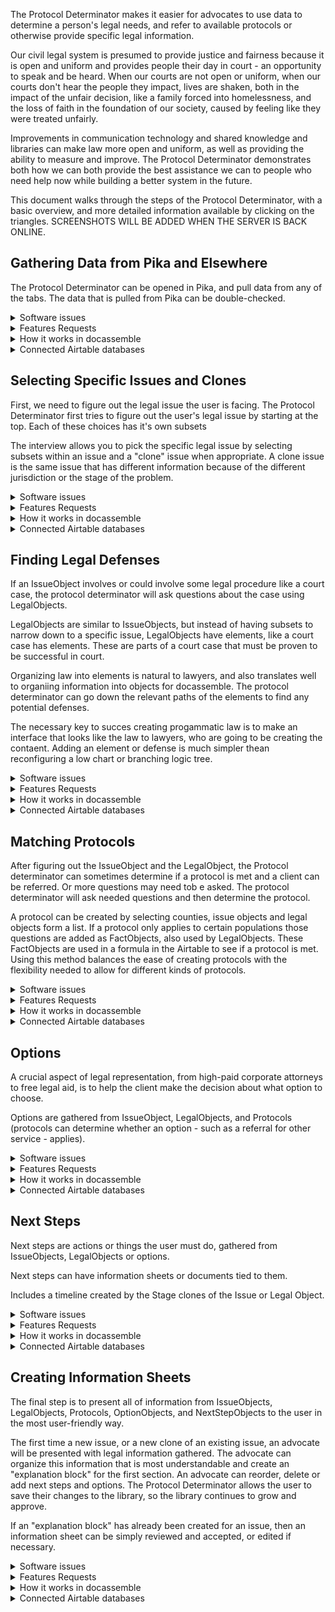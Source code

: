 The Protocol Determinator makes it easier for advocates to use data to determine a person's legal needs, and refer to available protocols or otherwise provide specific legal information.  

Our civil legal system is presumed to provide justice and fairness because it is open and uniform and provides people their day in court - an opportunity to speak and be heard.  When our courts are not open or uniform, when our courts don't hear the people they impact, lives are shaken, both in the impact of the unfair decision, like a family forced into homelessness, and the loss of faith in the foundation of our society, caused by feeling like they were treated unfairly.

Improvements in communication technology and shared knowledge and libraries can make law more open and uniform, as well as providing the ability to measure and improve.  The Protocol Determinator demonstrates both how we can both provide the best assistance we can to people who need help now while building a better system in the future.

This document walks through the steps of the Protocol Determinator, with a basic overview, and more detailed information available by clicking on the triangles.
  SCREENSHOTS WILL BE ADDED WHEN THE SERVER IS BACK ONLINE.

## Gathering Data from Pika and Elsewhere

The Protocol Determinator can be opened in Pika, and pull data from any of the tabs.  The data that is pulled from Pika can be double-checked.

<details>
	<summary>Software issues</summary>
	
###### Software issues
1. Get data from related parties to the case
2. Add in explanation about 1 and 0 as True and False
</details>

<details>
	<summary>Features Requests</summary>
	
###### Features Requests
1. Pull in data from other sources
   * Court dockets
   * Property lists
1. Add tab for protocol determinator
	   
</details>

<details>
	<summary>How it works in docassemble</summary>
	
<br>	
docassemble uses a javascript function to put data from Pika into the fields of a docassemble interview.  Hitting the button at the bottom of the screen brings the data into the docassemble interview.

    ---
    question: Pika Field import
    fields:
      - Address: address
        required: false
      - Case Zip Code: case_zip_code
        required: false
      - Case County: countyAC
        required: false
      - Date Intake Completed: date_intake_completed
        required: false
        datatype: date
      - Hearing Date: hearing_date
        required: false
      - Client Age: client_age
        required: false
        datatype: integer
      - Domestic Violence: domestic_violence
        required: false
      - Sexual Assault: sexual_assault
        required: false
      - Stalking: stalking
        required: false
      - Opposing Party: opposing_party
        required: false
      - Calculated Poverty Rate from Assets Screen: calc_poverty
        required: false
        datatype: number
      - Adjusted Poverty Rate from Liabilities Screen: adj_poverty
        required: false
        datatype: number
      - Minor Children: minor_children
        required: false
        datatype: integer
      - Is applicant receiving any public benefits?: public_benefits
        required: false
      - Problem Code: problem_code
        required: false
      - Special Problem Code: special_problem_code
        required: false
      - Case Number: number
        required: false
    continue button field: pikagathered
    script: |
      <script>
      // address
      document.getElementById('YWRkcmVzcw').value = pika_js["client_address"];
      // Client age
      document.getElementById('Y2xpZW50X2FnZQ').value = pika_js["client_age"];
      // Hearing Date
      document.getElementById('aGVhcmluZ19kYXRl').value = pika_js["date_hearing"];
      // Number
      document.getElementById('bnVtYmVy').value = pika_js["number"];
      // Case County
      document.getElementById('Y291bnR5QUM').value = pika_js["county"];
      // Domestic Violence
      document.getElementById('ZG9tZXN0aWNfdmlvbGVuY2U').value = pika_js["dom_abuse"];
      // Sexual Assault
      document.getElementById('c2V4dWFsX2Fzc2F1bHQ').value = pika_js["sex_assault"];
      // Stalking
      document.getElementById('c3RhbGtpbmc').value = pika_js["stalking"];
      // Date Intake Completed
      document.getElementById('ZGF0ZV9pbnRha2VfY29tcGxldGVk').value = pika_js["completed_date"];
      // Case Zip Code
      document.getElementById('Y2FzZV96aXBfY29kZQ').value = pika_js["case_zip"];
      // Calculated Poverty Rate from Assets Screen
      document.getElementById('Y2FsY19wb3ZlcnR5').value = pika_js["poverty"];
      // Adjusted Poverty Rate from Liabilities Screen
      document.getElementById('YWRqX3BvdmVydHk').value = pika_js["recalc_poverty"];
      // Minor Children
      document.getElementById('bWlub3JfY2hpbGRyZW4').value = pika_js["children"];
      // Is applicant receiving any public benefits?
      document.getElementById('cHVibGljX2JlbmVmaXRz').value = pika_js["public_benefits_recipient"];
      // Problem Code
      document.getElementById('cHJvYmxlbV9jb2Rl').value = pika_js["problem"];
      // Special Problem Code
      document.getElementById('c3BlY2lhbF9wcm9ibGVtX2NvZGU').value = pika_js["sp_problem"];

This section also contains a script to workaround our version of Pika's limitations on the width of the interview.

      //this section un-squishes the docassemble interview when embedded in a Pika tab
      // div with dabody class - remove col, add container-fluid
      $(".dabody").removeClass("col");
      $(".dabody").addClass("container-fluid");

      // class span8, replace with container-fluid
      $(".span8").addClass("container-fluid");
      $(".span8").removeClass("span8");

      // id page_content, change container to container-fluid
      $('#page_content').addClass("container-fluid");
      $('#page_content').removeClass("container");
       </script>

    ---

</details>

<details>
	<summary>Connected Airtable databases</summary>
	
<br>	
This section is not directly connected to Airtable, but the Pika variables collected here are listed in the 

[facts table of the Legal Objects Library](https://airtable.com/shromaQ1J1QXNO5n2) .	
    
    
</details>

## Selecting Specific Issues and Clones

First, we need to figure out the legal issue the user is facing.  The Protocol Determinator first tries to figure out the user's legal issue by starting at the top.  Each of these choices has it's own subsets

The interview allows you to pick the specific legal issue by selecting subsets within an issue and a "clone" issue when appropriate.  A clone issue is the same issue that has different information because of the different jurisdiction or the stage of the problem.

<details>
	<summary>Software issues</summary>
	
###### Software issues
1. Get issue collection using complete_attributes working
	
</details>

<details>
	<summary>Features Requests</summary>
	
###### Features Requests
1. Most common
2. Machine learning - guess issue using Suffolk API
	   
</details>

<details>
	<summary>How it works in docassemble</summary>
	
<br>	
When there is a reference to app.issues (which there is numerous places in the interview - in protocol matching, in the information sheet, when adding "next steps" and "options"), docassemble looks to define app.issues.  It first needs to define app.issues.there_are_any to know if it needs to start adding issues.

	---
	code: |
	  app.issues.there_are_any = True
	---

Since app.issues.there_are_any is true, docassemble looks to add an IssueObject, which is a subclass of DAObject.  When app.issues was defined, complete_attributes was set to complete, which means we can include a code block that defines app.issues[i].complete after listing attributes that need to be defined for each object.

	---
	code: |
	  app.issues[i].a_id
	  app.issues[i].no_more_preclones
	  app.issues[i].question_code_needed
	  app.issues[i].complete = True
	---


The first issue - the "Top" issue - is added automatically.  This is the issue object for all types of legal objects, with subsets like "Housing", "Family".  We can add the 'Top' issue by using the issue2aid dictionary in the LegalObjectsLibrary_dictionary.yml.

	---
	code: |
	  app.issues[0].a_id = issues2aid['Top']
	---
	

	---
	question:
	  - Pick:  app
	---
	question: ${ app.issues.complete_elements().last().title }
	fields:
	  - Pick any applicable subset: app.issues[i].a_id
    code: app.issues.complete_elements().last().question_code
	under:
	comment: |
	  This question sets the .a_id attribute for a new issue, which is the first attribute sought when adding a new IssueObject.  The question uses the .subsets attribute of the last IssueObject (a list of Airtable ids of IssueObjects)
	  The question also lets the user choose "None" or "Other".  Choosing "Other" will require the user to name the other IssueObject.
	  Users can also edit the current IssueObject,
	---
	code: |
	  if app.issues[i].a_id == "None":
    app.issues[i].question_code_needed = False
    app.issues[i].no_more_preclones = True
	  elif x.a_id == "Other":
    app.issues[i].new_object_added
	  else:
    app.issues[i].get_issue_from_aid()
	---
	code: |
	  app.issues[i].question_code = list()
	  for issue_id in api.issues[i].subsets:
    tempdict = dict()
    tempdict[issue_id] = aid2issues[issue_id]
    app.issues[i].question_code.append(tempdict)
	  app.issues[i].question_code.append({"None":"None"})
	  app.issues[i].question_code.append({"Other":"Other"})
	---
	---
	question:
	continue button field: x.new_object_added
	---
	code: |
	  number_of_preclones = len(app.issues[i].preclones)
	  if number_of_preclones == 0:
    app.issues[i].no_more_preclones = True
	  else:
    app.issues[i].clone_from_aid(clone_aid+
    reconsider('number_of_preclones')
	---
	question:
	fields:
	  - Attached, existing or new clone: app.issues[i].new_clone
    
	  - Attached clone: app.issues[i].clone_aid
	  - Existing clone: app.issues[i].existing_clone
	  - New clone:
	comment: |
	  
	---
	if: app.issues[i].existing_clone
	code: |
	  update_clone_list
	  create_new_clone
	  
	  

</details>

<details>
	<summary>Connected Airtable databases</summary>
	
<br>	
Issue Objects are in the LegalObjectLibrary base in the issues tab. [Here is a viewy]().

Issues also use the tables for the types of clones
* [TypeOfHousing](https://airtable.com/shr034KsfEoIz3Mzs)
* [Stage](https://airtable.com/shrcG2ZJXlyahXdgA)
* [Jursidiction](https://airtable.com/shr8WGEnZJRyqpZzv)

    
</details>


## Finding Legal Defenses

If an IssueObject involves or could involve some legal procedure like a court case, the protocol determinator will ask questions about the case using LegalObjects.

LegalObjects are similar to IssueObjects, but instead of having subsets to narrow down to a specific issue, LegalObjects have elements, like a court case has elements.  These are parts of a court case that must be proven to be successful in court.

Organizing law into elements is natural to lawyers, and also translates well to organiing information into objects for docassemble.  The protocol determinator can go down the relevant paths of the elements to find any potential defenses.

The necessary key to succes creating progammatic law is to make an interface that looks like the law to lawyers, who are going to be creating the contaent.  Adding an element or defense is much simpler thean reconfiguring a low chart or branching logic tree.

<details>
	<summary>Software issues</summary>
	
###### Software issues
1. Subsidized and manufactured housing need fixed and tested
</details>

<details>
	<summary>Features Requests</summary>
	
###### Features Requests
1. Legal objects need to have the ability to include only certain elements depending on the answer to a question.  LegalObjects can have a condition and only be added if that condition is true.  So for Corporate Plaintiff would have as a factObject whether the Plaintiff was a fictitious name.  Each of the elements of Corporate Plaintiff should only be added as a legal element if the Plaintiff is a fictitious name.  The Grounds legalObject has a factObject what the stated grounds in the complaint.  Each of the elements can have a condition that only adds the elements for their case - the Nonpayment LegalObject will have a condition 
	   
</details>

<details>
	<summary>How it works in docassemble</summary>
	
<br>	
The app.legal_objects DAList is first populated by any Legal Objects associated with an IssueObject that was selected.

	code: |
	  for issue in app.issues:
		if hasattr(issue,'legalObjects'):
		  for legOb in issue.legalObjects:
		    app.legal_objects.append(legob_from_a_id(legOb))
	  app.legal_objects.gathered = True
	comment: |
	  Adds LegalObjects to issues
	---
	
This section defines app.legal_objects[i].legal_elements by looping through the .elementslist attribute, which is list of Airtable ids of other legal objects.  For each id in the list, a function is called to get information from the airtable for the legal object.  

	---
	generic object: LegalObject
	sets: x.legal_elements
	code: |
	  x.initializeAttribute('legal_elements',LegalObjectList.using(object_type=LegalObject, auto_gather = False))
	  for atid in x.elementslist:
		tempobject = legob_from_a_id(atid)
		if tempobject.active:
		  x.legal_elements.append(tempobject,set_instance_name=True)
	  x.legal_elements.gathered = True
	---
From protocoldeterminator.py:

	def legob_from_a_id(a_id):
		tempobject = LegalObject()
		table_name = 'legalObjects'
		required_fields = []
		optional_fields = ['name','label','description','parent','question','explanation','elementsquestion','questioninlist','default','note','image','help','link','explanationbottom','explanationifmet','explanationifnotmet','title','law','conclusion','strength','defensename']
		else_none_fields = ['facts_elements_interaction']
		else_empty_fields = ['pleadingsection']
		else_false_fields = ['active']
		else_attribute_fields = []
		clones_list = ['Jurisdiction','TypeOfHousing','Stage']
		api_key=get_config('airtable api key')
		api_response = Airtable(base_key, table_name, api_key)
		api = api_response.get(a_id)
		tempobject.a_id = api['id']
		if 'field' in api['fields']:
			tempobject.field = api['fields']['field']
			tempobject.instanceName == api['fields']['field']
		if 'datatype' in api['fields']:
			tempobject.datatype = api['fields']['datatype']
		else:
			tempobject.datatype = 'yesnowide'
		if 'elements' in api['fields']:
			tempobject.elementslist = api['fields']['elements']
		if 'facts' in api['fields']:
			tempobject.factslist = api['fields']['facts']
			tempobject.initializeAttribute('facts', FactObjectList)
			if 'follabel' in api['fields']:
				tempobject.facts.label = api['fields']['follabel']
			if 'fact_formula' in api['fields']:
				tempobject.facts.fact_formula = api['fields']['fact_formula']
			if 'folhtml' in api['fields']:
				tempobject.facts.html = api['fields']['folhtml']
			if 'folhtmllink' in api['fields']:
				tempobject.facts.htmllink = api['fields']['folhtmllink']
			if 'folhtmltext' in api['fields']:
				tempobject.facts.htmltext = api['fields']['folhtmltext']
			if 'folexplanation' in api['fields']:
				tempobject.facts.explanation = api['fields']['folexplanation']
			if 'folquestion' in api['fields']:
				tempobject.facts.question = api['fields']['folquestion']
		for field_name in clones_list:
			clones_string = "clones_" + field_name
			if clones_string in api['fields']:
				tempobject.initializeAttribute('clones', DADict.using(auto_gather=False,gathered=True))
				tempobject.clones[field_name] = api['fields'][clones_string]
		for field_name in clones_list:
			cloned_string = "cloned_" + field_name
			if cloned_string in api['fields']:
				tempobject.initializeAttribute('cloned', DADict.using(auto_gather=False,gathered=True))
				tempobject.cloned[field_name] = api['fields'][clones_string]

This sections also has the standard code for the different types of fields(i.e. required, optional, else_none...) but it isn't included here.


This section is necessary for Eviction Reporter defense explanation screen.
	---
	code: |
	  if not defined('used_defenses'):
		used_defenses = list()
	---

The interview determines whether LegalObjects are "met", meaning that the LegalObject is True if it helps the Plaintiff win the type of case associated with the top-level LegalObject.

First, it is checked whether there are any clones of the LegalObject.  A clone is the same legal issue with different rules because of a different jurisdiction or type of housing.

Next, it checks whether "facts", which is a list of FactObjects, is "met".  It checks this by prompting a FactObject question, and then using the response in a formula, as described in that block.

Facts are checked first for two reasons.  First, if a LegalObject has both FactObjects and other LegalObjects as elements, it means that each of the element LegalObjects require that FactObject to be a certain answer.  For example, the Corporate Plaintiff has a FactObject about whether the Plaintiff is a corporation.  If the Plaintiff is not a corporation, then the "facts" is met, and the LegalObjects shouldn't be checked.  Right now, it doesn't work this way - if the facts.ismet = False, then the legalObject is false, and it won't need to ask the other questions.  (What about the situation where a fact object might be cuz of a defense (defense that there is no notice) but if there is notice, then these other defenses should be checked.

Second, LegalObjects that are elements of a LegalObject with a FactObject may be conditioned on how that FactObject question is answered.  For example, Grounds has a FactObject of grounds_listed_in_complaint.  After asking what grounds are listed in the complaint, the LegalObjects are only relevant if the grounds listed.  So if the grounds is "Nonpayment", only the Nonpayment LegalObject will be relevant, and the Rule Violations are nto relevant (meaning they can be marked .ismet - .ismet includes not being relevant.)

So I have to make it so that if in Corporate Plaintiff, is_fictitious_name = False evaluates to True, and the legal objects are not needed and the legal object is not added to defense.  If is_fictitious_name = True, the fact formula evaluates to False and the legal objects are not needed.

In the case of Grounds, the fact_formula should always evaluate to False, so the legalObjects are always evaluated

In a "final" LegalObject, where there are no elements, then if there is a defense, facts.ismet should be False, and then the legalobject would be False.

	---
	generic object: LegalObject
	code: |
	  if x.more_clones == "No_More_Clones":
		if not hasattr(x, 'factslist'):
		  if x.legal_elements.ismet:
		    x.ismet = True
		  else:
		    x.ismet = False
		else:
		  if x.facts_elements_interaction == "factsANDelements":
		    if not x.facts.ismet:
		      x.ismet = x.facts.ismet
		    else:
		      if x.legal_elements.ismet:
		        x.ismet = True
		      else:
		        x.ismet = False
		  elif x.facts_elements_interaction == "factsORelements":
		    if x.facts.ismet:
		      x.ismet = True
		    else:
		      if x.legal_elements.ismet:
		        x.ismet = True
		      else:
		        x.ismet = False
		  else:
		    x.ismet = x.facts.ismet
	  else:
		reconsider('x.more_clones')
	  if defined('x.defensename') and x.ismet is not None:
		setattr(app.case,x.defensename,x.ismet)
		used_defenses.append(x.defensename)


This section determines if an legal object is "met" by seeing if each of the legal objects in the elements fields are met.  

	---
	generic object: LegalObjectList
	code: |
	  counter = 0
	  for legalobject in x:
		if legalobject.ismet or legalobject.ismet is None:
		  counter += 1
	  if counter == len(x):
		x.ismet = True
	  else:
		x.ismet = False

This section adds fact objects to a legal object from the AirTable.  I think I need to add in something to screen for active fact objects.

	---
	generic object: LegalObject
	sets: 
	  - x.facts
	code: |
	  if hasattr(x,'factslist'):
		x.facts.there_are_any = True
		for fid in x.factslist:
		  x.facts.append(fact_from_a_id(fid),set_instance_name=True)
		  if hasattr(x,'explanationifnotmet'):
		    x.facts.explanationifnotmet = x.explanationifnotmet
		x.facts.there_is_another = False
	  else:
		x.facts.there_are_any = False
	comment: |
	
The formula in the AirTable is called, which looks for the definition of the variables in the formula.  Is it even necessary to have the facts as children.  A sample fact_formula looks like this

	  def facts_are_met():
		if notice_exists and notice_attached_to_complaint:
		  return True
		else:
		  return False
		  
So are the variables in the fact_formula set, in this case "notice_exists" and "notice_attached_to_complaint".  If that is the case, then I can put things like that in the fact_formula and still just evaluate to True/False.  But what does True or False mean for something like Corporate_Plaintiff?  The LegalObject should be True if the Plaintiff is either not a corporation or if all the legal objects are met.  So the fact_formula should evaluate to True if the Plaintiff is not a corporation, and to False if

	---
	generic object: FactObjectList
	code: |
	  x.factsgathered
	  exec(x.fact_formula)
	  x.ismet = facts_are_met()
	comment: |

Facts

	---
	generic object: FactObjectList
	sets: x[0]
	question:  ${ x.label }
	subquestion: |
	  ${ x.explanation }
	  
	  ${ x.question }

	  % if hasattr(x,'html'):
	  ${ x.html }
	  % endif

	  
	fields:
	  code: x.questioncode()
	continue button field: x.factsgathered
	comment: |
	  The question for facts - the explanation are set by tables in the AirTable 

	---
	generic object: FactObjectList
	code: |
	  if defined('finish_questions'):
		x.factsgathered = True
	generic object: LegalObject
	code: |
	  if hasattr(x,'clones') and len(x.clones) > 0:
		x.clone_from_a_id(x.clone_legob, x.clone_name)
		if hasattr(x,'clones') and len(x.clones) > 0:
		  x.more_clones = "May_Be_More_Clones"
		else:
		  x.more_clones = "No_More_Clones"
	  else:
		x.more_clones = "No_More_Clones"
	comment: |
	  Checks to see if there are clones.  If there are, a LegalObject method is used to update the current LegalObject, by replacing any of the information fields when that information field is not blank in the clone object.
	  Because the object is updated, it can check clones again.  The clones field will always change, because the clone will not appear in the clones field.  So it checks to see if there are clones.  x.more_clones is called in the .ismet evaluation block, and if x.more_clones is not equal to "No_More_Clones", then x.more_clones gets reconsidered, forcing it to come back to this block.

	---
	generic object: LegalObject
	sets: x.clone_legob
	code: |
	  for key, value in x.clones.iteritems():
		x.clone_name = key
		clone_temp_list = list()
		for clone_lo_id in value:
		  clone_type_id = get_clone_type(clone_lo_id,key)
		  if clone_type_id in app.specific_factors[key]:
		    x.clone_legob = clone_lo_id
	comment: |
	  This sets a variable need for clone_from_a_id.  x.clone_legob is the Airtable id for the clone legal object.  The clones attribute of legal object is a set of Airtable ids of clones, which are also in the legal objects table.  However, to pick which clone is appropriate, the user will pick the name of the clone.  The clone legal object will be something like "Notice Public Housing", but the user should pick from a list with labels like "Public Housing".  In addition, the user may have already set "Public Housing" as a specific factor, but that will be set as a specific factor, and not as the name of that clone.  So this table checks each of the 
	  This just picks the last clone in x.clones.

	---
</details>

<details>
	<summary>Connected Airtable databases</summary>
	
<br>	
Issue Objects have a field legalObjects, which is a list of Airtable ids of rows in the legalobjects tab.

[Legal Objects are in the LegalObjectLibrary base in the legalobjects tab.](https://airtable.com/shrhdjicHfPCshTR9).	

[Legal Objects use FactObjects, which are in the facts table](https://airtable.com/shrX1kOBjQeSxcJjC)
    
    
</details>


## Matching Protocols

After figuring out the IssueObject and the LegalObject, the Protocol determinator can sometimes determine if a protocol is met and a client can be referred.  Or more questions may need tob e asked.  The protocol determinator will ask needed questions and then determine the protocol.

A protocol can be created by selecting counties, issue objects and legal objects form a list.  If a protocol only applies to certain populations those questions are added as FactObjects, also used by LegalObjects.  These FactObjects are used in a formula in the Airtable to see if a protocol is met.  Using this method balances the ease of creating protocols with the flexibility needed to allow for different kinds of protocols.

<details>
	<summary>Software issues</summary>
	
###### Software issues
1. Opposing_Parties are asked even if there is no matching zip code.
	
</details>

<details>
	<summary>Features Requests</summary>
	
###### Features Requests
1. Make a docassemble interview to input protocols
2. Automatically make referral letter if protocol determined
1. Make no-code system to create formula in docassemble interview
	   
</details>

<details>
	<summary>How it works in docassemble</summary>
	
<br>	
Protocols are inputted at the beginning

	---
	code: |
	  protocols = protocols_from_airtable()
	comment: |
	  Creates the protocol from a function.
	---
	code: |
	  list_of_clones = ['TypeOfHousing','Jurisdiction','Stage']
	  for issue in app.issues:
		if hasattr(issue,'cloned'):
		  for field_name in list_of_clones:
		    if field_name in issue.cloned:
		      app.specific_factors[field_name].add(issue.cloned[field_name])
		      app.specific_factors[field_name].gathered = True
		else:
		  if defined('issue.a_id'):
		    app.specific_factors['issues'].add(issue.a_id)
		  else:
		    app.specific_factors['issues'].add(issue.name)
		  app.specific_factors['issues'].gathered = True
	  if len(app.legal_objects) > 0:
		for legob in app.legal_objects:
		  temp_set2 = legob.nested_add()
		  for ts in temp_set2:
		    app.specific_factors['legalObjects'].add(ts)
		    app.specific_factors['legalObjects'].gathered = True
	  app.specific_factors.gathered = True
	comment: |
	  For LegalIssues, picking a "clone" means adding a new LegalIssue to the list of legalIssues, app.issues.  This issue will be a duplicate of the first one, with fields changed as needed due to the specific factor (i.e. changing advice and elements for notice defenses in public housing).  Two fields will always be different between the original legalIssue and the clone legalIssue - the name of the clone will be removed from the x.clones attribute, and the name of the type of clone will be added to x.cloned.  So if the original legalIssue's x.clones was ['TypeOfHousing','County'], then the TypeOfHousing clone's x.clones sould be ['County'].  In addition, the clone's attribute x.cloned, which is a dictionary, has a new key:value added - the key is the name of the specific factor and the value is a set of the AirTable ids for the user's input for those factors.  For example, x.cloned['TypeOfHousing'] would be a set including the AirTable id for Public Housing.  
	  This is a set because there should be levels in these categories.  There needs to be a way to pick "Subsidized Housing", "Multifamily", and "221(d)(3)".  I haven't made the question to pick multiple levels in specific factors yet.  
	  So the first section makes sure any of the factors recorded in the x.cloned attribute is transferred to the app.specific_factors dictionary, to prevent questions from being repeated.
	  The second section adds legalObjects to app.specific_factors.  Because app.legal_objects is not a set of AirTable ids or IssueObjects, a function is needed to recursively go through the legalObjects and add them to the list if ".ismet" is not True.  In addition, if ".ismet" is not True, then the same function will run on any elements that legal issue has.  I think this is done after all the legalObjects are gathered, so I don't think it matters that this ignores FactObjects.
	---
	generic object: Protocol
	code: |
	  if x.all_true() and x.qualify == 1:
		x.match = True
	  else:
		x.match = False 
	comment: |
	  This is used in .match_dict, which is like a copy of protocols, except .match_dict['HCED1a']['County'] equals either true or false, while protocols['HCED1a']['County']  would be a set of AirTable ids for records in County.  This block sets the attribute .match for the Protocol (which is .match_dict['HCED1a'] to be either true or false.  Despite protocols also using Protocol, there won't be any reason why protocol['HCED1a'].match will ever be sought.
	  Tests to see if all of the factors of a Protocol are met.  .protocols is a dictionary with keys set as the names of specific protocols, like HCED2.  The values of the dictionary are sets of factors.
	  .all_true() is a function from .legal, I believe.
	---
	generic object: SFDict
	code: |
	  x[i].sfql = get_sfql(i)
	  x[i].there_are_any = True
	comment: |
	  Uses a function to create .sfql or Specific Factors Question List.  This creates the list of dictionaries, with the key being an AirTable id for an item in the table with the name of the factor, and the value being the name of that item from the table.  get_sfql (which takes a key from the specific_factors dictionary, which is a name of a table like County or issues) also can add help: and default:, using values from the factor table.
	  I think I need to create ways to narrow down the specific factors that could be pulled up.  I think I will have to do that in the .py file.
	---
	generic object: SFDict
	code: |
	  if defined('case') and defined('case.housing_type'):
		x['TypeOfHousing'].new_item = TypeOfHousing2aid[case.housing_type]
	---
	generic object: SFDict
	code: |
	  if defined('countyAC'):
		x['County'].new_item = County2aid[countyAC]
	---
	generic object: SFDict
	question: ${ i }
	fields: 
	  - no label: x[i].new_item
		datatype: combobox
		code: x[i].sfql
	comment: |
	  This question asks the user to pick from choices of a specific factor, for example, the question "TypeOfHousing" will ask the user to pick from "Private", "Public"
	  .specific_factors is a dictionary of sets.  Each key of the dictionary is the name of a factor needed to determine if a protocol is appropriate, like "County" or "issues".  The value is a set containing AirTable ids for records in a table with the same name as the issue, so the table in the AirTable named County or issues for the earlier examples.  The .sfql
	---
	generic object: SFDict
	code: |
	  x[i].there_is_another = False
	comment: |
	  WHAT DOES THIS DO?? Why isn't this 
	---
	---
	code: |
	  app.match_dict.new(protocols.keys())
	  for protokey in protocols.keys():
		app.match_dict[protokey].qualify_sentence = protocols[protokey].qualify_sentence
		for sfkey in protocols[protokey].keys():
		  if not set(protocols[protokey][sfkey]).isdisjoint(set(app.specific_factors[sfkey])):
		    app.match_dict[protokey][sfkey] = True
		  else:
		    app.match_dict[protokey][sfkey] = False
		    app.match_dict[protokey].gathered = True
		    break
		app.match_dict[protokey].gathered = True
	  app.match_dict.gathered = True
	comment: |
	  This section determines if each requirement in the protocol is satisfied by seeing if there is any overlap between the protocol's set of airtable ids in protocols['HCED1a']['County'] with the set of AirTable ids from the same table in specific_factors['County'].  If there is an overlap (or not disjoint), then it will set match_dict['HCED1a']['County'] to True.  A block below with then see if the all of the factors in match_dict['HCED1a'] are true.
	---
	generic object: Protocol
	code: |
	  exec(x.qualify_sentence)
	  x.qualify = qualify()
	comment: |
	  This section runs the qualify_sentence from the Protocols table, which will look something like this:
	  
	  def qualify():
		if date_of_hearing > date_intake_completed.plus(days=3):
		  if domestic_violence or sexual_assault or stalking:
		    return 1
		  elif disability_household_member:
		    return 1
		  else:
		    return 0
		else:
		  return 0
		
	  The formula statement uses FactObject variable names and causes the interview to ask questions to define those variables.  Why does this one use "Good" or "Bad"?  That's obviously a mistake.  The next block tests to see if it is equal to 1.  So this protocol will never "qualify".
	---


</details>

<details>
	<summary>Connected Airtable databases</summary>
	
<br>	
[Protocols are in the LegalObjectLibrary base in the protocols tab](https://airtable.com/shrTlwMeSsf0ZZ7n2).	
    
    
</details>

## Options

A crucial aspect of legal representation, from high-paid corporate attorneys to free legal aid, is to help the client make the decision about what option to choose.

Options are gathered from IssueObject, LegalObjects, and Protocols (protocols can determine whether an option - such as a referral for other service - applies).


<details>
	<summary>Software issues</summary>
	
###### Software issues
1. Circulate template/make editing of template easier
	
</details>

<details>
	<summary>Features Requests</summary>
	
###### Features Requests
1. Send notification to advocate when there is an issue that isn't completed
2. Make editing box easier-to-use (WYSIWYG formatting...)
1. Add capability to create additional documents, like court pleadings
	   
</details>

<details>
	<summary>How it works in docassemble</summary>
	
<br>	
If an infosheet is chosen

	objects:
	  - app.infosheet: DADict.using(object_type=DAObject, auto_gather=False,complete_attribute='complete')
	  - app.infosheet[i].intro_issues: DAList.using(object_type=DAObject, auto_gather=False)
	  - app.infosheet[i].options: DAList.using(object_type=DAObject, auto_gather=False)
	  - app.infosheet[i].steps: DAList.using(object_type=DAObject, auto_gather=False)
	---
	
This sets the information in in the infosheet to the most of use
	
	code: |
	  app.infosheet['main'].title = app.issues.last().title
	  app.infosheet['main'].explanation = app.issues.last().explanation
	  app.infosheet['main'].subtitle = app.issues.last().subtitle
	  app.infosheet['main'].why = app.issues.last().why
	  app.infosheet['main'].warning = app.issues.last().warning
	  app.infosheet['main'].how = app.issues.last().HOW
	  app.infosheet['main'].requirement = app.issues.last().requirement
	  app.infosheet['main'].Translation = app.issues.last().Translation
	  app.infosheet['main'].law = app.issues.last().law
	  
Issues
	 
	---
	code: |
	  if not defined('collected_issues'):
		collected_issues = list()
	  for issue in app.issues:
		if issue.a_id not in collected_issues:
		  collected_issues.append(issue.a_id)
		  app.infosheet['main'].intro_issues.append(issue)
	  app.infosheet['main'].intro_issues.gathered = True
	  if not defined('popped_already'):
		app.infosheet['main'].intro_issues.pop()
		popped_already = True
	---
	code: |
	  app.infosheet['main'].option_dup_list = list()
	---	

Add options

	code: |
	  for issue in app.issues:
		if defined('issue.options'):
		  for option in issue.options:
		    if not option.a_id in app.infosheet['main'].option_dup_list:
		      app.infosheet['main'].options.append(option)
		      app.infosheet['main'].option_dup_list.append(option.a_id)
		      if defined('option.steps'):
		        for step in option.steps:
		          app.infosheet['main'].steps.append(step)
	  app.infosheet['main'].options.gathered = True
	---
	
Adds steps from issues
	
	code: |
	  for issue in app.issues:
		if defined('issue.steps'):
		  for step in issue.steps:
		    app.infosheet['main'].steps.append(step)
	  app.infosheet['main'].steps.gathered = True

Complete elements block

	---
	code: |
	  app.infosheet['main'].intro_issues.gathered
	  app.infosheet['main'].options.gathered
	  app.infosheet['main'].steps.gathered
	  app.infosheet[i].complete = True
	  app.infosheet.gathered = True
	  
This page lets the advocate make the infosheet	 
 
	---
	question: Infosheet Editor
	subquestion: |
	  This page allows you to edit and create an Infosheet.  If any legal information already exists, it may be used as a default.
	  Any legal information that you change or add can be saved to help future advocates.  You can save the legal information to the database on the page that download the infosheet.

	fields:
	  - Title: app.infosheet['main'].title
		default: app.infosheet['main'].title
		required: False  
	  - Subtitle: app.infosheet['main'].subtitle
		default: app.infosheet['main'].subtitle
		required: False  
	  - note: |
	  		The "Explanation Block" is the top part of the letter, under the title and subtitle, that explains the legal issue.  You may want to use any of the following information, from the current issue and all parent issues, to write this block.
	  		
	  		The Explanation Block needs to be written in Markup.
	  - Explanation Block: explanation_block
		datatype: area
	  - note: |
			  Parent issues:
			
				% for inis in app.infosheet['main'].intro_issues:
				${ inis.explanation }
				
				
				% endfor
				
				${ app.infosheet['main'].explanation }
				
				% if hasattr(app.infosheet['main'],'definition'):
				
				Definition: ${ app.infosheet['main'].definition }
				
				% endif
				% if hasattr(app.infosheet['main'],'why'):
				
				Why: ${ app.infosheet['main'].why }
				
				% endif
				% if hasattr(app.infosheet['main'],'how'):
				
				How: ${ app.infosheet['main'].how }
				
				% endif
				% if hasattr(app.infosheet['main'],'warning'):
				
				**Warning:** ${ app.infosheet['main'].warning }
				
				% endif
				% if hasattr(app.infosheet['main'],'requirement'):
				
				Requirement: ${ app.infosheet['main'].requirement }
				
				% endif
				% if hasattr(app.infosheet['main'],'Translation'):
				
				Translation: ${ app.infosheet['main'].Translation }
				
				% endif
				% if hasattr(app.infosheet['main'],'law'):
				
				Law: ${ app.infosheet['main'].law }
				
				% endif
		- note: |
		  **Next Steps**
		  
				${ steps_table }
		- note: |
		  **Options**
		  
				${ options_table }
		- Add or edit Next Steps: app.infosheet['main'].steps.edit
		  datatype: yesno
		- note: |
				% if len(app.infosheet['main'].steps) > 0:
				% for step in app.infosheet['main'].steps:
				1. **${ step.title }**: ${ step.explanation }
				
				% endfor
				% else:
				Current no next steps.
				% endif
		- Add or edit Options: app.infosheet['main'].options.edit
		  datatype: yesno
		- note: |
				% if len(app.infosheet['main'].options) > 0:
				% for option in app.infosheet['main'].options:
				1. **${ option.title }**: ${ option.explanation }
				
				% endfor
				% else:
				Current no next options.
				% endif

Attachment block

	---
	attachment:
	  filename: Infosheet 
	  variable name: infosheet
	  docx template file: pw_template3.docx
	  description: |
		Specific legal information about your legal issue.   
	
Mandatory block to create infosheet.

	---
	mandatory: isTOF
	question: ${ app.infosheet }
	attachment code: |
	  [infosheet]

Tables are used to review "steps" and "next options"

	---
	table: steps_table
	rows: app.infosheet['main'].steps
	columns:
	  - Title: row_item.title
	  - Explanation: row_item.explanation
	edit:
		- title
		- explanation
	allow reordering: True
	---
	table: options_table
	rows: app.infosheet['main'].options
	columns:
	  - Title: row_item.title
	  - Explanation: row_item.explanation
	edit:
		- title
		- explanation
	allow reordering: True
	---
	---

</details>

<details>
	<summary>Connected Airtable databases</summary>
	
<br>	
[Options](https://airtable.com/shrCI8GCcI9MEbTm2).	

[Next Steps](https://airtable.com/shrP4d2gKAMG3oVyC)

    
</details>



## Next Steps

Next steps are actions or things the user must do, gathered from IssueObjects, LegalObjects or options.

Next steps can have information sheets or documents tied to them.

Includes a timeline created by the Stage clones of the Issue or Legal Object.


<details>
	<summary>Software issues</summary>
	
###### Software issues
1. Circulate template/make editing of template easier
	
</details>

<details>
	<summary>Features Requests</summary>
	
###### Features Requests
1. Send notification to advocate when there is an issue that isn't completed
2. Make editing box easier-to-use (WYSIWYG formatting...)
1. Add capability to create additional documents, like court pleadings
	   
</details>

<details>
	<summary>How it works in docassemble</summary>
	
<br>	
If an infosheet is chosen

	objects:
	  - app.infosheet: DADict.using(object_type=DAObject, auto_gather=False,complete_attribute='complete')
	  - app.infosheet[i].intro_issues: DAList.using(object_type=DAObject, auto_gather=False)
	  - app.infosheet[i].options: DAList.using(object_type=DAObject, auto_gather=False)
	  - app.infosheet[i].steps: DAList.using(object_type=DAObject, auto_gather=False)
	---
	
This sets the information in in the infosheet to the most of use
	
	code: |
	  app.infosheet['main'].title = app.issues.last().title
	  app.infosheet['main'].explanation = app.issues.last().explanation
	  app.infosheet['main'].subtitle = app.issues.last().subtitle
	  app.infosheet['main'].why = app.issues.last().why
	  app.infosheet['main'].warning = app.issues.last().warning
	  app.infosheet['main'].how = app.issues.last().HOW
	  app.infosheet['main'].requirement = app.issues.last().requirement
	  app.infosheet['main'].Translation = app.issues.last().Translation
	  app.infosheet['main'].law = app.issues.last().law
	  
Issues
	 
	---
	code: |
	  if not defined('collected_issues'):
		collected_issues = list()
	  for issue in app.issues:
		if issue.a_id not in collected_issues:
		  collected_issues.append(issue.a_id)
		  app.infosheet['main'].intro_issues.append(issue)
	  app.infosheet['main'].intro_issues.gathered = True
	  if not defined('popped_already'):
		app.infosheet['main'].intro_issues.pop()
		popped_already = True
	---
	code: |
	  app.infosheet['main'].option_dup_list = list()
	---	

Add options

	code: |
	  for issue in app.issues:
		if defined('issue.options'):
		  for option in issue.options:
		    if not option.a_id in app.infosheet['main'].option_dup_list:
		      app.infosheet['main'].options.append(option)
		      app.infosheet['main'].option_dup_list.append(option.a_id)
		      if defined('option.steps'):
		        for step in option.steps:
		          app.infosheet['main'].steps.append(step)
	  app.infosheet['main'].options.gathered = True
	---
	
Adds steps from issues
	
	code: |
	  for issue in app.issues:
		if defined('issue.steps'):
		  for step in issue.steps:
		    app.infosheet['main'].steps.append(step)
	  app.infosheet['main'].steps.gathered = True

Complete elements block

	---
	code: |
	  app.infosheet['main'].intro_issues.gathered
	  app.infosheet['main'].options.gathered
	  app.infosheet['main'].steps.gathered
	  app.infosheet[i].complete = True
	  app.infosheet.gathered = True
	  
This page lets the advocate make the infosheet	 
 
	---
	question: Infosheet Editor
	subquestion: |
	  This page allows you to edit and create an Infosheet.  If any legal information already exists, it may be used as a default.
	  Any legal information that you change or add can be saved to help future advocates.  You can save the legal information to the database on the page that download the infosheet.

	fields:
	  - Title: app.infosheet['main'].title
		default: app.infosheet['main'].title
		required: False  
	  - Subtitle: app.infosheet['main'].subtitle
		default: app.infosheet['main'].subtitle
		required: False  
	  - note: |
	  		The "Explanation Block" is the top part of the letter, under the title and subtitle, that explains the legal issue.  You may want to use any of the following information, from the current issue and all parent issues, to write this block.
	  		
	  		The Explanation Block needs to be written in Markup.
	  - Explanation Block: explanation_block
		datatype: area
	  - note: |
			  Parent issues:
			
				% for inis in app.infosheet['main'].intro_issues:
				${ inis.explanation }
				
				
				% endfor
				
				${ app.infosheet['main'].explanation }
				
				% if hasattr(app.infosheet['main'],'definition'):
				
				Definition: ${ app.infosheet['main'].definition }
				
				% endif
				% if hasattr(app.infosheet['main'],'why'):
				
				Why: ${ app.infosheet['main'].why }
				
				% endif
				% if hasattr(app.infosheet['main'],'how'):
				
				How: ${ app.infosheet['main'].how }
				
				% endif
				% if hasattr(app.infosheet['main'],'warning'):
				
				**Warning:** ${ app.infosheet['main'].warning }
				
				% endif
				% if hasattr(app.infosheet['main'],'requirement'):
				
				Requirement: ${ app.infosheet['main'].requirement }
				
				% endif
				% if hasattr(app.infosheet['main'],'Translation'):
				
				Translation: ${ app.infosheet['main'].Translation }
				
				% endif
				% if hasattr(app.infosheet['main'],'law'):
				
				Law: ${ app.infosheet['main'].law }
				
				% endif
		- note: |
		  **Next Steps**
		  
				${ steps_table }
		- note: |
		  **Options**
		  
				${ options_table }
		- Add or edit Next Steps: app.infosheet['main'].steps.edit
		  datatype: yesno
		- note: |
				% if len(app.infosheet['main'].steps) > 0:
				% for step in app.infosheet['main'].steps:
				1. **${ step.title }**: ${ step.explanation }
				
				% endfor
				% else:
				Current no next steps.
				% endif
		- Add or edit Options: app.infosheet['main'].options.edit
		  datatype: yesno
		- note: |
				% if len(app.infosheet['main'].options) > 0:
				% for option in app.infosheet['main'].options:
				1. **${ option.title }**: ${ option.explanation }
				
				% endfor
				% else:
				Current no next options.
				% endif

Attachment block

	---
	attachment:
	  filename: Infosheet 
	  variable name: infosheet
	  docx template file: pw_template3.docx
	  description: |
		Specific legal information about your legal issue.   
	
Mandatory block to create infosheet.

	---
	mandatory: isTOF
	question: ${ app.infosheet }
	attachment code: |
	  [infosheet]

Tables are used to review "steps" and "next options"

	---
	table: steps_table
	rows: app.infosheet['main'].steps
	columns:
	  - Title: row_item.title
	  - Explanation: row_item.explanation
	edit:
		- title
		- explanation
	allow reordering: True
	---
	table: options_table
	rows: app.infosheet['main'].options
	columns:
	  - Title: row_item.title
	  - Explanation: row_item.explanation
	edit:
		- title
		- explanation
	allow reordering: True
	---
	---

</details>

<details>
	<summary>Connected Airtable databases</summary>
	
<br>	
[Options](https://airtable.com/shrCI8GCcI9MEbTm2).	

[Next Steps](https://airtable.com/shrP4d2gKAMG3oVyC)

    
</details>

## Creating Information Sheets

The final step is to present all of information from IssueObjects, LegalObjects, Protocols, OptionObjects, and NextStepObjects to the user in the most user-friendly way.

The first time a new issue, or a new clone of an existing issue, an advocate will be presented with legal information gathered.  The advocate can organize this information that is most understandable and create an "explanation block" for the first section.  An advocate can reorder, delete or add next steps and options.  The Protocol Determinator allows the user to save their changes to the library, so the library continues to grow and approve.

If an "explanation block" has already been created for an issue, then an information sheet can be simply reviewed and accepted, or edited if necessary.


<details>
	<summary>Software issues</summary>
	
###### Software issues
1. Circulate template/make editing of template easier
	
</details>

<details>
	<summary>Features Requests</summary>
	
###### Features Requests
1. Send notification to advocate when there is an issue that isn't completed
2. Make editing box easier-to-use (WYSIWYG formatting...)
1. Add capability to create additional documents, like court pleadings
	   
</details>

<details>
	<summary>How it works in docassemble</summary>
	
<br>	
If an infosheet is chosen

	objects:
	  - app.infosheet: DADict.using(object_type=DAObject, auto_gather=False,complete_attribute='complete')
	  - app.infosheet[i].intro_issues: DAList.using(object_type=DAObject, auto_gather=False)
	  - app.infosheet[i].options: DAList.using(object_type=DAObject, auto_gather=False)
	  - app.infosheet[i].steps: DAList.using(object_type=DAObject, auto_gather=False)
	---
	
This sets the information in in the infosheet to the most of use
	
	code: |
	  app.infosheet['main'].title = app.issues.last().title
	  app.infosheet['main'].explanation = app.issues.last().explanation
	  app.infosheet['main'].subtitle = app.issues.last().subtitle
	  app.infosheet['main'].why = app.issues.last().why
	  app.infosheet['main'].warning = app.issues.last().warning
	  app.infosheet['main'].how = app.issues.last().HOW
	  app.infosheet['main'].requirement = app.issues.last().requirement
	  app.infosheet['main'].Translation = app.issues.last().Translation
	  app.infosheet['main'].law = app.issues.last().law
	  
Issues
	 
	---
	code: |
	  if not defined('collected_issues'):
		collected_issues = list()
	  for issue in app.issues:
		if issue.a_id not in collected_issues:
		  collected_issues.append(issue.a_id)
		  app.infosheet['main'].intro_issues.append(issue)
	  app.infosheet['main'].intro_issues.gathered = True
	  if not defined('popped_already'):
		app.infosheet['main'].intro_issues.pop()
		popped_already = True
	---
	code: |
	  app.infosheet['main'].option_dup_list = list()
	---	

Add options

	code: |
	  for issue in app.issues:
		if defined('issue.options'):
		  for option in issue.options:
		    if not option.a_id in app.infosheet['main'].option_dup_list:
		      app.infosheet['main'].options.append(option)
		      app.infosheet['main'].option_dup_list.append(option.a_id)
		      if defined('option.steps'):
		        for step in option.steps:
		          app.infosheet['main'].steps.append(step)
	  app.infosheet['main'].options.gathered = True
	---
	
Adds steps from issues
	
	code: |
	  for issue in app.issues:
		if defined('issue.steps'):
		  for step in issue.steps:
		    app.infosheet['main'].steps.append(step)
	  app.infosheet['main'].steps.gathered = True

Complete elements block

	---
	code: |
	  app.infosheet['main'].intro_issues.gathered
	  app.infosheet['main'].options.gathered
	  app.infosheet['main'].steps.gathered
	  app.infosheet[i].complete = True
	  app.infosheet.gathered = True
	  
This page lets the advocate make the infosheet	 
 
	---
	question: Infosheet Editor
	subquestion: |
	  This page allows you to edit and create an Infosheet.  If any legal information already exists, it may be used as a default.
	  Any legal information that you change or add can be saved to help future advocates.  You can save the legal information to the database on the page that download the infosheet.

	fields:
	  - Title: app.infosheet['main'].title
		default: app.infosheet['main'].title
		required: False  
	  - Subtitle: app.infosheet['main'].subtitle
		default: app.infosheet['main'].subtitle
		required: False  
	  - note: |
	  		The "Explanation Block" is the top part of the letter, under the title and subtitle, that explains the legal issue.  You may want to use any of the following information, from the current issue and all parent issues, to write this block.
	  		
	  		The Explanation Block needs to be written in Markup.
	  - Explanation Block: explanation_block
		datatype: area
	  - note: |
			  Parent issues:
			
				% for inis in app.infosheet['main'].intro_issues:
				${ inis.explanation }
				
				
				% endfor
				
				${ app.infosheet['main'].explanation }
				
				% if hasattr(app.infosheet['main'],'definition'):
				
				Definition: ${ app.infosheet['main'].definition }
				
				% endif
				% if hasattr(app.infosheet['main'],'why'):
				
				Why: ${ app.infosheet['main'].why }
				
				% endif
				% if hasattr(app.infosheet['main'],'how'):
				
				How: ${ app.infosheet['main'].how }
				
				% endif
				% if hasattr(app.infosheet['main'],'warning'):
				
				**Warning:** ${ app.infosheet['main'].warning }
				
				% endif
				% if hasattr(app.infosheet['main'],'requirement'):
				
				Requirement: ${ app.infosheet['main'].requirement }
				
				% endif
				% if hasattr(app.infosheet['main'],'Translation'):
				
				Translation: ${ app.infosheet['main'].Translation }
				
				% endif
				% if hasattr(app.infosheet['main'],'law'):
				
				Law: ${ app.infosheet['main'].law }
				
				% endif
		- note: |
		  **Next Steps**
		  
				${ steps_table }
		- note: |
		  **Options**
		  
				${ options_table }
		- Add or edit Next Steps: app.infosheet['main'].steps.edit
		  datatype: yesno
		- note: |
				% if len(app.infosheet['main'].steps) > 0:
				% for step in app.infosheet['main'].steps:
				1. **${ step.title }**: ${ step.explanation }
				
				% endfor
				% else:
				Current no next steps.
				% endif
		- Add or edit Options: app.infosheet['main'].options.edit
		  datatype: yesno
		- note: |
				% if len(app.infosheet['main'].options) > 0:
				% for option in app.infosheet['main'].options:
				1. **${ option.title }**: ${ option.explanation }
				
				% endfor
				% else:
				Current no next options.
				% endif

Attachment block

	---
	attachment:
	  filename: Infosheet 
	  variable name: infosheet
	  docx template file: pw_template3.docx
	  description: |
		Specific legal information about your legal issue.   
	
Mandatory block to create infosheet.

	---
	mandatory: isTOF
	question: ${ app.infosheet }
	attachment code: |
	  [infosheet]

Tables are used to review "steps" and "next options"

	---
	table: steps_table
	rows: app.infosheet['main'].steps
	columns:
	  - Title: row_item.title
	  - Explanation: row_item.explanation
	edit:
		- title
		- explanation
	allow reordering: True
	---
	table: options_table
	rows: app.infosheet['main'].options
	columns:
	  - Title: row_item.title
	  - Explanation: row_item.explanation
	edit:
		- title
		- explanation
	allow reordering: True
	---
	---

</details>

<details>
	<summary>Connected Airtable databases</summary>
	
<br>	
[Options](https://airtable.com/shrCI8GCcI9MEbTm2).	

[Next Steps](https://airtable.com/shrP4d2gKAMG3oVyC)

    
</details>
